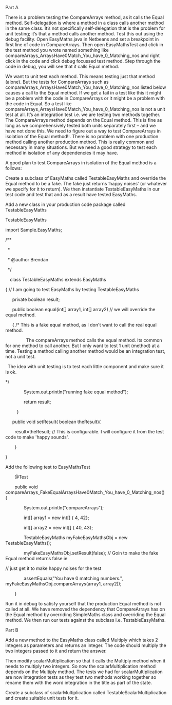 ﻿Part A 

There is a problem testing the CompareArrays method, as it calls the Equal method. Self-delegation is where a method in a class calls another method in the same class. It’s not specifically self-delegation that is the problem for unit testing; it’s that a method calls another method. Test this out using the debug facility. Open EasyMaths.java in Netbeans and set a breakpoint in first line of code in CompareArrays. Then open EasyMathsTest and click in the test method you wrote named something like compareArrays\_ArraysHave0Match\_You\_have\_0\_Matching\_nos and right click in the code and click debug focussed test method. Step through the code in debug, you will see that it calls Equal method. 

We want to unit test each method. This means testing just that method (alone). But the tests for CompareArrays such as compareArrays\_ArraysHave0Match\_You\_have\_0\_Matching\_nos listed below causes a call to the Equal method. If we get a fail in a test like this it might be a problem with the code in CompareArrays or it might be a problem with the code in Equal. So a test like compareArrays\_ArraysHave0Match\_You\_have\_0\_Matching\_nos is not a unit test at all. It’s an integration test i.e. we are testing two methods together. The CompareArrays method depends on the Equal method. This is fine as long as we comprehensively tested both units separately first – and we have not done this. We need to figure out a way to test CompareArrays in isolation of the Equal method!!. There is no problem with one production method calling another production method. This is really common and necessary in many situations.  But we need a good strategy to test each method in isolation of any dependencies it may have. 







A good plan to test CompareArrays in isolation of the Equal method is a follows:

Create a subclass of EasyMaths called TestableEasyMaths and override the Equal method to be a fake. The fake just returns ‘happy noises’ (or whatever we specify for it to return). We then instantiate TestableEasyMaths in our test code and test that and as a result have tested EasyMaths.

Add a new class in your production code package called TestableEasyMaths

TestableEasyMaths

import Sample.EasyMaths;

/\*\*

` `\*

` `\* @author Brendan

` `\*/

`  `class TestableEasyMaths extends EasyMaths

{ // I am going to test EasyMaths by testing TestableEasyMaths

`   `private boolean result; 

`   `public boolean equal(int[] array1, int[] array2) // we will override the equal method.

`   `{    /\* This is a fake equal method, as I don't want to call the real equal method. 

`         `The compareArrays method calls the equal method. Its common for one method to call another.  But I only want to test 1 unit (method) at a time. Testing a method calling another method would be  an integration test, not a unit test. 

` `The idea with unit testing is to test each little component and make sure it is ok.  

\*/

`        `System.out.println("running fake equal method");

`        `return result;    

`     `}

`   `public void setResult( boolean theResult){

`    `result=theResult;  // This is configurable. I will configure it from the test code to make 'happy sounds'.

`    `}



}

Add the following test to EasyMathsTest

`    `@Test

`    `public void compareArrays\_FakeEqualArraysHave0Match\_You\_have\_0\_Matching\_nos() {

`        `System.out.println("compareArrays");

`        `int[] array1 = new int[] { 4, 42};

`        `int[] array2 = new int[] { 40, 43};

`        `TestableEasyMaths myFakeEasyMathsObj = new TestableEasyMaths();

`        `myFakeEasyMathsObj.setResult(false); // Goin to make the fake Equal method returns false ie 

// just get it to make happy noises for the test

`        `assertEquals("You have 0 matching numbers.", myFakeEasyMathsObj.compareArrays(array1, array2)); 

`    `}   

Run it in debug to satisfy yourself that the production  Equal method is not called at all. We have removed the dependency that CompareArrays has on the Equal method by overriding SimpleMaths class and overriding the Equal method. We then run our tests against the subclass i.e. TestableEasyMaths. 



Part B

Add a new method to the EasyMaths class called Multiply which takes 2 integers as parameters and returns an integer. The code should multiply the two integers passed to it and return the answer. 

Then modify scalarMultiplication so that it calls the Multiply method when it needs to multiply two integers. So now the scalarMultiplication method depends on the Multiply method. The tests we had for scalarMultiplication are now integration tests as they test two methods working together so rename them with the word integration in the title as part of the state. 

Create a subclass of scalarMultiplication called TestableScalarMultiplication and create suitable unit tests for it. 

